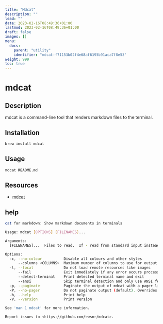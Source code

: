 ```yaml
---
title: "Mdcat"
description: ""
lead: ""
date: 2023-02-16T08:49:36+01:00
lastmod: 2023-02-16T08:49:36+01:00
draft: false
images: []
menu:
  docs:
    parent: "utility"
    identifier: "mdcat-f71153b02f4e68af6195b91aca7f8e53"
weight: 999
toc: true
---
```

# mdcat

## Description

mdcat is a command-line tool that renders markdown files to the terminal.

## Installation

```bash
brew install mdcat
```

## Usage

```bash
mdcat README.md
```

## Resources

- [mdcat](https://github.com/swsnr/mdcat)

## help

```bash
cat for markdown: Show markdown documents in terminals

Usage: mdcat [OPTIONS] [FILENAMES]...

Arguments:
  [FILENAMES]...  Files to read.  If - read from standard input instead [default: -]

Options:
  -c, --no-colour          Disable all colours and other styles
      --columns <COLUMNS>  Maximum number of columns to use for output
  -l, --local              Do not load remote resources like images
      --fail               Exit immediately if any error occurs processing an input file
      --detect-terminal    Print detected terminal name and exit
      --ansi               Skip terminal detection and only use ANSI formatting
  -p, --paginate           Paginate the output of mdcat with a pager like less
  -P, --no-pager           Do not paginate output (default). Overrides an earlier --paginate
  -h, --help               Print help
  -V, --version            Print version

See 'man 1 mdcat' for more information.

Report issues to <https://github.com/swsnr/mdcat>.
```